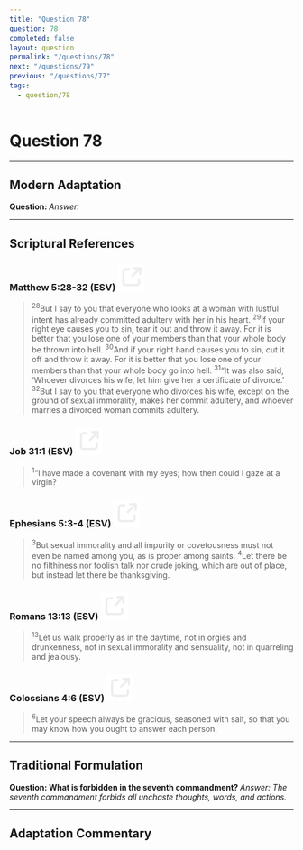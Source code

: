 ```yaml
---
title: "Question 78"
question: 78
completed: false
layout: question
permalink: "/questions/78"
next: "/questions/79"
previous: "/questions/77"
tags:
  - question/78
---
```

# Question 78
---
## Modern Adaptation
<strong>
    Question:
</strong>

<em>
    Answer:
</em>

---
## Scriptural References
### Matthew 5:28-32 (ESV) <a href="https://biblegateway.com/passage/?search=Matthew+5%3A28-32&version=ESV"><img src="/assets/svg/link.svg"/></a>
> <sup>28</sup>But I say to you that everyone who looks at a woman with lustful intent has already committed adultery with her in his heart.
> <sup>29</sup>If your right eye causes you to sin, tear it out and throw it away. For it is better that you lose one of your members than that your whole body be thrown into hell.
> <sup>30</sup>And if your right hand causes you to sin, cut it off and throw it away. For it is better that you lose one of your members than that your whole body go into hell.
> <sup>31</sup>“It was also said, ‘Whoever divorces his wife, let him give her a certificate of divorce.’
> <sup>32</sup>But I say to you that everyone who divorces his wife, except on the ground of sexual immorality, makes her commit adultery, and whoever marries a divorced woman commits adultery.

### Job 31:1 (ESV) <a href="https://biblegateway.com/passage/?search=Job+31%3A1&version=ESV"><img src="/assets/svg/link.svg"/></a>
> <sup>1</sup>“I have made a covenant with my eyes; how then could I gaze at a virgin?

### Ephesians 5:3-4 (ESV) <a href="https://biblegateway.com/passage/?search=Ephesians+5%3A3-4&version=ESV"><img src="/assets/svg/link.svg"/></a>
> <sup>3</sup>But sexual immorality and all impurity or covetousness must not even be named among you, as is proper among saints.
> <sup>4</sup>Let there be no filthiness nor foolish talk nor crude joking, which are out of place, but instead let there be thanksgiving.

### Romans 13:13 (ESV) <a href="https://biblegateway.com/passage/?search=Romans+13%3A13&version=ESV"><img src="/assets/svg/link.svg"/></a>
> <sup>13</sup>Let us walk properly as in the daytime, not in orgies and drunkenness, not in sexual immorality and sensuality, not in quarreling and jealousy.

### Colossians 4:6 (ESV) <a href="https://biblegateway.com/passage/?search=Colossians+4%3A6&version=ESV"><img src="/assets/svg/link.svg"/></a>
> <sup>6</sup>Let your speech always be gracious, seasoned with salt, so that you may know how you ought to answer each person.

---
## Traditional Formulation
<strong>
    Question: What is forbidden in the seventh commandment?
</strong>

<em>
    Answer: The seventh commandment forbids all unchaste thoughts, words, and actions.
</em>

---
## Adaptation Commentary
